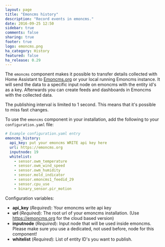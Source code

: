 ```yaml
---
layout: page
title: "Emoncms history"
description: "Record events in emoncms."
date: 2016-09-25 12:50
sidebar: true
comments: false
sharing: true
footer: true
logo: emoncms.png
ha_category: History
featured: false
ha_release: 0.29
---
```



The `emoncms` component makes it possible to transfer details collected with Home Assistant to [Emoncms.org](https://emoncms.org/) or your local running Emoncms instance. 
It will send the data to a specific input node on emoncms with the entity id's as a key. Afterwards you can create feeds and dashboards in Emoncms with the collected data.

<p class='note warning'>
  The publishing interval is limited to 1 second. This means that it's possible to miss fast changes.
</p>

To use the `emoncms` component in your installation, add the following to your `configuration.yaml` file:

```yaml
# Example configuration.yaml entry
emoncms_history:
  api_key: put your emoncms WRITE api key here
  url: https://emoncms.org
  inputnode: 19
  whitelist:
    - sensor.owm_temperature
    - sensor.owm_wind_speed
    - sensor.owm_humidity
    - sensor.mold_indicator
    - sensor.emoncms1_feedid_29
    - sensor.cpu_use
    - binary_sensor.pir_motion
```

Configuration variables:

- **api_key** (*Required*): Your emoncms write api key
- **url** (*Required*): The root url of your emoncms installation. (Use https://emoncms.org for the cloud based version)
- **inputnode** (*Required*): Input node that will be used inside emoncms. Please make sure you use a dedicated, not used before, node for this component!
- **whitelist** (*Required*): List of entity ID's you want to publish.
